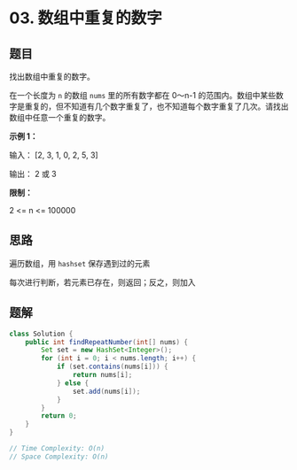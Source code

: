 # 03. 数组中重复的数字

## 题目

找出数组中重复的数字。


在一个长度为 `n` 的数组 `nums` 里的所有数字都在 0～n-1 的范围内。数组中某些数字是重复的，但不知道有几个数字重复了，也不知道每个数字重复了几次。请找出数组中任意一个重复的数字。

**示例 1：**

输入：
[2, 3, 1, 0, 2, 5, 3]

输出：
2 或 3 

**限制：**

2 <= n <= 100000



## 思路

遍历数组，用 `hashset` 保存遇到过的元素

每次进行判断，若元素已存在，则返回；反之，则加入



## 题解

```java
class Solution {
    public int findRepeatNumber(int[] nums) {
        Set set = new HashSet<Integer>();
        for (int i = 0; i < nums.length; i++) {
            if (set.contains(nums[i])) {
                return nums[i];
            } else {
                set.add(nums[i]);
            }
        }
        return 0;
    }
}

// Time Complexity: O(n)
// Space Complexity: O(n)
```



